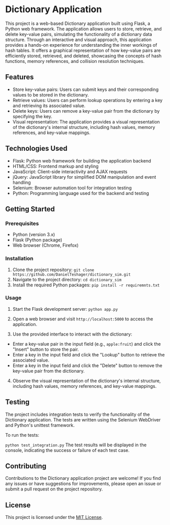 # Dictionary Application

This project is a web-based Dictionary application built using Flask, a Python web framework. The application allows users to store, retrieve, and delete key-value pairs, simulating the functionality of a dictionary data structure.
Through an interactive and visual approach, this application provides a hands-on experience for understanding the inner workings of hash tables. It offers a graphical representation of how key-value pairs are efficiently stored, retrieved, and deleted, showcasing the concepts of hash functions, memory references, and collision resolution techniques.

## Features

- Store key-value pairs: Users can submit keys and their corresponding values to be stored in the dictionary.
- Retrieve values: Users can perform lookup operations by entering a key and retrieving its associated value.
- Delete keys: Users can remove a key-value pair from the dictionary by specifying the key.
- Visual representation: The application provides a visual representation of the dictionary's internal structure, including hash values, memory references, and key-value mappings.

## Technologies Used

- Flask: Python web framework for building the application backend
- HTML/CSS: Frontend markup and styling
- JavaScript: Client-side interactivity and AJAX requests
- jQuery: JavaScript library for simplified DOM manipulation and event handling
- Selenium: Browser automation tool for integration testing
- Python: Programming language used for the backend and testing

## Getting Started

### Prerequisites

- Python (version 3.x)
- Flask (Python package)
- Web browser (Chrome, Firefox)

### Installation

1. Clone the project repository:
   `git clone https://github.com/DanielTeshager/dictionary_sim.git`
2. Navigate to the project directory:
   `cd dictionary_sim`
3. Install the required Python packages:
   `pip install -r requiremnts.txt`

### Usage

1. Start the Flask development server:
   `python app.py`
2. Open a web browser and visit `http://localhost:5000` to access the application.

3. Use the provided interface to interact with the dictionary:

- Enter a key-value pair in the input field (e.g., `apple:fruit`) and click the "Insert" button to store the pair.
- Enter a key in the input field and click the "Lookup" button to retrieve the associated value.
- Enter a key in the input field and click the "Delete" button to remove the key-value pair from the dictionary.

4. Observe the visual representation of the dictionary's internal structure, including hash values, memory references, and key-value mappings.

## Testing

The project includes integration tests to verify the functionality of the Dictionary application. The tests are written using the Selenium WebDriver and Python's unittest framework.

To run the tests:

`python test_integration.py`
The test results will be displayed in the console, indicating the success or failure of each test case.

## Contributing

Contributions to the Dictionary application project are welcome! If you find any issues or have suggestions for improvements, please open an issue or submit a pull request on the project repository.

## License

This project is licensed under the [MIT License](LICENSE).
